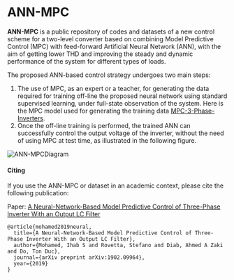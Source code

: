 # ANN-MPC

**ANN-MPC** is a public repository of codes and datasets of a new control scheme for a two-level converter based on combining Model Predictive Control (MPC) with feed-forward Artificial Neural Network (ANN), with the aim of getting lower THD and improving the steady and dynamic performance of the system for different types of loads. 

The proposed ANN-based control strategy undergoes two main steps: 
1. The use of MPC, as an expert or a teacher, for generating the data required for training off-line the proposed neural network using standard supervised learning, under full-state observation of the system. Here is the MPC model used for generating the training data [MPC-3-Phase-Inverters](https://github.com/IhabMohamed/MPC-3-Phase-Inverters).  
2. Once the off-line training is performed, the trained ANN can successfully control the output voltage of the inverter, without the need of using MPC at test time, as illustrated in the following figure.

![ANN-MPCDiagram](ANN-MPC/Dataset/TrainingDiagram.png)

#### Citing

If you use the ANN-MPC or dataset in an academic context, please cite the following publication:

Paper: [A Neural-Network-Based Model Predictive Control
of Three-Phase Inverter With an Output LC Filter](https://arxiv.org/pdf/1902.09964.pdf)

```
@article{mohamed2019neural,
  title={A Neural-Network-Based Model Predictive Control of Three-Phase Inverter With an Output LC Filter},
  author={Mohamed, Ihab S and Rovetta, Stefano and Diab, Ahmed A Zaki and Do, Ton Duc},
  journal={arXiv preprint arXiv:1902.09964},
  year={2019}
}
```
